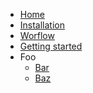 <!-- TODO: Complete with your own sidebar structure and enable sidebar in index.html - or delete this file. -->
- [Home](/#docsifyjs-template)
- [Installation](Installation.md)
- [Worflow](Workflow.md)
- [Getting started](GettingStarted.md)
- Foo
    * [Bar]()
    * [Baz]()
